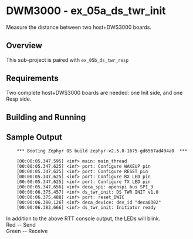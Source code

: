 # DWM3000 - ex_05a_ds_twr_init
Measure the distance between two host+DWS3000 boards.

## Overview
This sub-project is paired with `ex_05b_ds_twr_resp`

## Requirements
Two complete host+DWS3000 boards are needed: one Init side, and one Resp side.

## Building and Running

## Sample Output
```
    *** Booting Zephyr OS build zephyr-v2.5.0-1675-gd6567ad494a0  ***

    [00:00:05.347,595] <inf> main: main_thread  
    [00:00:05.347,625] <inf> port: Configure WAKEUP pin  
    [00:00:05.347,625] <inf> port: Configure RESET pin  
    [00:00:05.347,625] <inf> port: Configure RX LED pin  
    [00:00:05.347,625] <inf> port: Configure TX LED pin  
    [00:00:05.347,656] <inf> deca_spi: openspi bus SPI_3  
    [00:00:06.375,457] <inf> ds_twr_init: DS TWR INIT v1.0  
    [00:00:06.375,488] <inf> port: reset_DWIC  
    [00:00:06.380,126] <inf> deca_device: dev_id "deca0302"  
    [00:00:06.383,666] <inf> ds_twr_init: Initiator ready  
```

In addition to the above RTT console output, the LEDs will blink.  
Red   -- Send  
Green -- Receive  

